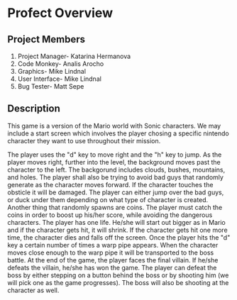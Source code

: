 Profect Overview
================

Project Members
---------------

1. Project Manager-  Katarina Hermanova
2. Code Monkey- Analis Arocho
3. Graphics- Mike Lindnal
4. User Interface- Mike Lindnal
5. Bug Tester- Matt Sepe

Description
------------

This game is a version of the Mario world with Sonic characters.
We may include a start screen which involves the player chosing a specific nintendo character they want to use throughout their mission.

  The player uses the "d" key to move right and the "h" key to jump. As the player moves right, further into the level, the background moves past the character to the left. The backgorund includes clouds, bushes, mountains, and holes. The player shall also be trying to avoid bad guys that randomly generate as the character moves forward. If the character touches the obsticle it will be damaged. The player can either jump over the bad guys, or duck under them depending on what type of character is created.  
  Another thing that randomly spawns are coins. The player must catch the coins in order to boost up his/her score, while avoiding the dangerous characters.
  The player has one life. He/she will start out bigger as in Mario and if the character gets hit, it will shrink. If the character gets hit one more time, the character dies and falls off the screen.
  Once the player hits the "d" key a certain number of times a warp pipe appears. When the character moves close enough to the warp pipe it will be transported to the boss battle. At the end of the game, the player faces the final villain. If he/she defeats the villain, he/she has won the game. The player can defeat the boss by either stepping on a button behind the boss or by shooting him (we will pick one as the game progresses). The boss will also be shooting at the character as well.

